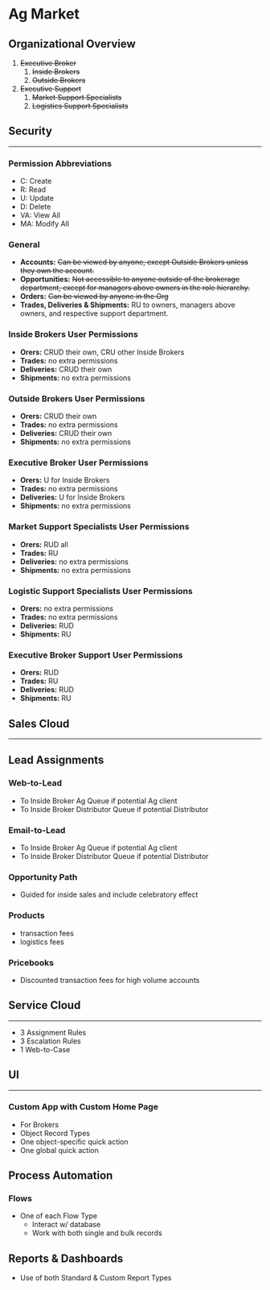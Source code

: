 # Ag Market
## Organizational Overview
1. ~~Executive Broker~~
    1. ~~Inside Brokers~~
    2. ~~Outside Brokers~~
2. ~~Executive Support~~
    1. ~~Market Support Specialists~~
    2. ~~Logistics Support Specialists~~

## Security
---
### Permission Abbreviations
- C: Create
- R: Read
- U: Update
- D: Delete
- VA: View All
- MA: Modify All
### General
- **Accounts:** ~~Can be viewed by anyone, except Outside Brokers unless they own the account.~~
- **Opportunities:** ~~Not accessible to anyone outside of the brokerage department, except for managers above owners in the role hierarchy.~~
- **Orders:** ~~Can be viewed by anyone in the Org~~
- **Trades, Deliveries & Shipments:** RU to owners, managers above owners, and respective support department.
### Inside Brokers User Permissions
- **Orers:** CRUD their own, CRU other Inside Brokers
- **Trades:** no extra permissions
- **Deliveries:** CRUD their own
- **Shipments:** no extra permissions
#### 
### Outside Brokers User Permissions
- **Orers:** CRUD their own
- **Trades:** no extra permissions
- **Deliveries:** CRUD their own
- **Shipments:** no extra permissions
### Executive Broker User Permissions
- **Orers:** U for Inside Brokers
- **Trades:** no extra permissions
- **Deliveries:** U for Inside Brokers
- **Shipments:** no extra permissions
### Market Support Specialists User Permissions
- **Orers:** RUD all
- **Trades:** RU
- **Deliveries:** no extra permissions
- **Shipments:** no extra permissions
### Logistic Support Specialists User Permissions
- **Orers:** no extra permissions
- **Trades:** no extra permissions
- **Deliveries:** RUD
- **Shipments:** RU
### Executive Broker Support User Permissions
- **Orers:** RUD
- **Trades:** RU
- **Deliveries:** RUD
- **Shipments:** RU

## Sales Cloud
---
## Lead Assignments
### Web-to-Lead
- To Inside Broker Ag Queue if potential Ag client
- To Inside Broker Distributor Queue if potential Distributor
### Email-to-Lead
- To Inside Broker Ag Queue if potential Ag client
- To Inside Broker Distributor Queue if potential Distributor
### Opportunity Path
- Guided for inside sales and include celebratory effect
### Products
- transaction fees
- logistics fees
### Pricebooks
- Discounted transaction fees for high volume accounts

## Service Cloud
---
- 3 Assignment Rules
- 3 Escalation Rules
- 1 Web-to-Case

## UI 
---
### Custom App with Custom Home Page
- For Brokers
- Object Record Types
- One object-specific quick action
- One global quick action

## Process Automation
### Flows
- One of each Flow Type
    - Interact w/ database
    - Work with both single and bulk records

## Reports & Dashboards
- Use of both Standard & Custom Report Types
